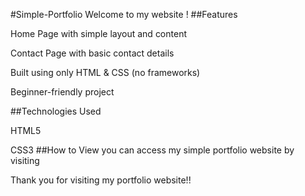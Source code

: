 #Simple-Portfolio 
     Welcome to my website !
##Features

Home Page with simple layout and content

Contact Page with basic contact details

Built using only HTML & CSS (no frameworks)

Beginner-friendly project

##Technologies Used

HTML5

CSS3
##How to View
you can access my simple portfolio website by visiting 

Thank you for visiting my portfolio website!!
